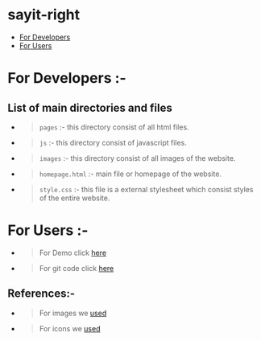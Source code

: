 # sayit-right


* [ For Developers ](#for-developers)
* [ For Users ](#for-users)

# For Developers :-

## List of main directories and files

  * >`pages` :- this directory consist of all html files.
  * >`js` :- this directory consist of javascript files.
  * >`images` :- this directory consist of all images of the website.
  * >`homepage.html` :- main file or homepage of the website.
  * >`style.css` :- this file is a external stylesheet which consist styles of the entire website.

# For Users :-

  * >For Demo click [here]( https://axm9538.uta.cloud/homepage.html )
  * >For git code click [here]( https://github.com/arth36/sayit-right )

## References:- 
  * >For images we [used]( https://unsplash.com/ )
  * >For icons we [used]( https://www.flaticon.com/ )